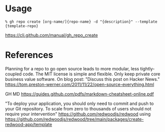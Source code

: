 # Usage

`% gh repo create [org-name/]{repo-name} -d "{description}" --template {template-repo}`

https://cli.github.com/manual/gh_repo_create


# References

Planning for a repo to go open source leads to more modular, less tightly-coupled code. The MIT license is simple and flexible. Only keep private core business value software. On blog post: "Discuss this post on Hacker News."  https://tom.preston-werner.com/2011/11/22/open-source-everything.html

GH MD https://guides.github.com/pdfs/markdown-cheatsheet-online.pdf

"To deploy your application, you should only need to commit and push to your Git repository. To scale from zero to thousands of users should not require your intervention" https://github.com/redwoodjs/redwood using https://github.com/redwoodjs/redwood/tree/main/packages/create-redwood-app/template
